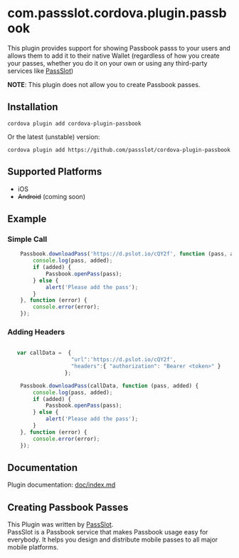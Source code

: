 # com.passslot.cordova.plugin.passbook

This plugin provides support for showing Passbook passs to your users and allows them to add it to their native Wallet (regardless of how you create your passes, whether you do it on your own or using any third-party services like [PassSlot](http://www.PassSlot.com))

**NOTE**: This plugin does not allow you to create Passbook passes.

## Installation

    cordova plugin add cordova-plugin-passbook

Or the latest (unstable) version:

    cordova plugin add https://github.com/passslot/cordova-plugin-passbook

## Supported Platforms


- iOS
- ~~Android~~ (coming soon)

## Example

### Simple Call

```javascript
    Passbook.downloadPass('https://d.pslot.io/cQY2f', function (pass, added) {
        console.log(pass, added);
        if (added) {
            Passbook.openPass(pass);
        } else {
            alert('Please add the pass');
        }
    }, function (error) {
        console.error(error);
    });
```

### Adding Headers

```javascript

   var callData =  {
                    "url":'https://d.pslot.io/cQY2f',
                    "headers":{ "authorization": "Bearer <token>" }
                  };

    Passbook.downloadPass(callData, function (pass, added) {
        console.log(pass, added);
        if (added) {
            Passbook.openPass(pass);
        } else {
            alert('Please add the pass');
        }
    }, function (error) {
        console.error(error);
    });
```

## Documentation

Plugin documentation: [doc/index.md](doc/index.md)


## Creating Passbook Passes
This Plugin was written by [PassSlot](http://www.PassSlot.com).<br>
PassSlot is a Passbook service that makes Passbook usage easy for everybody. It helps you design and distribute mobile passes to all major mobile platforms.
